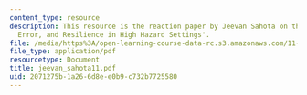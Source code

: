 ```yaml
---
content_type: resource
description: This resource is the reaction paper by Jeevan Sahota on the topic 'Threat,
  Error, and Resilience in High Hazard Settings'.
file: /media/https%3A/open-learning-course-data-rc.s3.amazonaws.com/11-941-disaster-vulnerability-and-resilience-spring-2005/2071275b1a266d8ee0b9c732b7725580_jeevan_sahota11.pdf
file_type: application/pdf
resourcetype: Document
title: jeevan_sahota11.pdf
uid: 2071275b-1a26-6d8e-e0b9-c732b7725580
---
```

